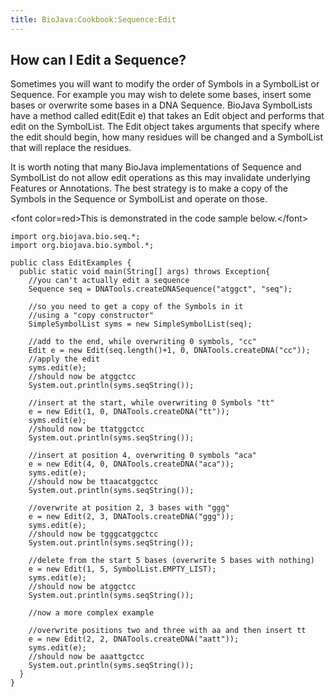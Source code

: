 ```yaml
---
title: BioJava:Cookbook:Sequence:Edit
---
```


How can I Edit a Sequence?
--------------------------

Sometimes you will want to modify the order of Symbols in a SymbolList
or Sequence. For example you may wish to delete some bases, insert some
bases or overwrite some bases in a DNA Sequence. BioJava SymbolLists
have a method called edit(Edit e) that takes an Edit object and performs
that edit on the SymbolList. The Edit object takes arguments that
specify where the edit should begin, how many residues will be changed
and a SymbolList that will replace the residues.

It is worth noting that many BioJava implementations of Sequence and
SymbolList do not allow edit operations as this may invalidate
underlying Features or Annotations. The best strategy is to make a copy
of the Symbols in the Sequence or SymbolList and operate on those.

\<font color=red\>This is demonstrated in the code sample
below.\</font\>

    import org.biojava.bio.seq.*;
    import org.biojava.bio.symbol.*;

    public class EditExamples {
      public static void main(String[] args) throws Exception{
        //you can't actually edit a sequence
        Sequence seq = DNATools.createDNASequence("atggct", "seq");

        //so you need to get a copy of the Symbols in it
        //using a "copy constructor"
        SimpleSymbolList syms = new SimpleSymbolList(seq);

        //add to the end, while overwriting 0 symbols, "cc"
        Edit e = new Edit(seq.length()+1, 0, DNATools.createDNA("cc"));
        //apply the edit
        syms.edit(e);
        //should now be atggctcc
        System.out.println(syms.seqString());

        //insert at the start, while overwriting 0 Symbols "tt"
        e = new Edit(1, 0, DNATools.createDNA("tt"));
        syms.edit(e);
        //should now be ttatggctcc
        System.out.println(syms.seqString());

        //insert at position 4, overwriting 0 symbols "aca"
        e = new Edit(4, 0, DNATools.createDNA("aca"));
        syms.edit(e);
        //should now be ttaacatggctcc
        System.out.println(syms.seqString());

        //overwrite at position 2, 3 bases with "ggg"
        e = new Edit(2, 3, DNATools.createDNA("ggg"));
        syms.edit(e);
        //should now be tgggcatggctcc
        System.out.println(syms.seqString());

        //delete from the start 5 bases (overwrite 5 bases with nothing)
        e = new Edit(1, 5, SymbolList.EMPTY_LIST);
        syms.edit(e);
        //should now be atggctcc
        System.out.println(syms.seqString());

        //now a more complex example

        //overwrite positions two and three with aa and then insert tt
        e = new Edit(2, 2, DNATools.createDNA("aatt"));
        syms.edit(e);
        //should now be aaattgctcc
        System.out.println(syms.seqString());
      }
    }
